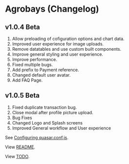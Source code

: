 # Agrobays (Changelog)

## v1.0.4 Beta

1. Allow preloading of cofiguration options and chart data.
2. Improved user experience for image uploads.
3. Remove datatables and use custom built components.
4. Improve general styling and user experience.
5. Improve performance.
6. Fixed multiple bugs.
7. Add prefix to Payment reference.
8. Changed default user avatar.
9. Add FAQ Page.

## v1.0.5 Beta

1. Fixed duplicate transaction bug.
2. Close modal after profile picture upload.
3. Bug Fixes
4. Changed Logo and Splash screens
5. Improved General workflow and User experience

See [Configuring quasar.conf.js](https://quasar.dev/quasar-cli/quasar-conf-js).

View [README](README.md).

View [TODO](TODO.md).
